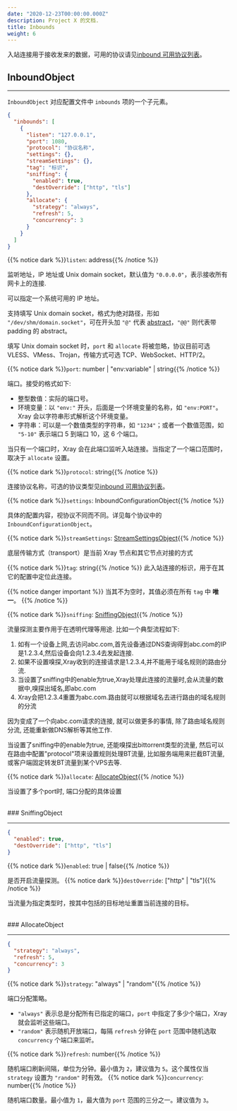 ```yaml
---
date: "2020-12-23T00:00:00.000Z"
description: Project X 的文档.
title: Inbounds
weight: 6
---
```


入站连接用于接收发来的数据，可用的协议请见[inbound 可用协议列表](../../inbound-protocols)。

## InboundObject

---

`InboundObject` 对应配置文件中 `inbounds` 项的一个子元素。

```json
{
  "inbounds": [
    {
      "listen": "127.0.0.1",
      "port": 1080,
      "protocol": "协议名称",
      "settings": {},
      "streamSettings": {},
      "tag": "标识",
      "sniffing": {
        "enabled": true,
        "destOverride": ["http", "tls"]
      },
      "allocate": {
        "strategy": "always",
        "refresh": 5,
        "concurrency": 3
      }
    }
  ]
}
```

{{% notice dark %}}`listen`: address{{% /notice %}}

监听地址，IP 地址或 Unix domain socket，默认值为 `"0.0.0.0"`，表示接收所有网卡上的连接.

可以指定一个系统可用的 IP 地址。

支持填写 Unix domain socket，格式为绝对路径，形如 `"/dev/shm/domain.socket"`，可在开头加 `"@"` 代表 [abstract](https://www.man7.org/linux/man-pages/man7/unix.7.html)，`"@@"` 则代表带 padding 的 abstract。

填写 Unix domain socket 时，`port` 和 `allocate` 将被忽略，协议目前可选 VLESS、VMess、Trojan，传输方式可选 TCP、WebSocket、HTTP/2。

{{% notice dark %}}`port`: number | "env:variable" | string{{% /notice %}}

端口。接受的格式如下:

- 整型数值：实际的端口号。
- 环境变量：以 `"env:"` 开头，后面是一个环境变量的名称，如 `"env:PORT"`。Xray 会以字符串形式解析这个环境变量。
- 字符串：可以是一个数值类型的字符串，如 `"1234"`；或者一个数值范围，如 `"5-10"` 表示端口 5 到端口 10，这 6 个端口。

当只有一个端口时，Xray 会在此端口监听入站连接。当指定了一个端口范围时，取决于 `allocate` 设置。

{{% notice dark %}}`protocol`: string{{% /notice %}}

连接协议名称，可选的协议类型见[inbound 可用协议列表](../../inbound-protocols)。

{{% notice dark %}}`settings`: InboundConfigurationObject{{% /notice %}}

具体的配置内容，视协议不同而不同。详见每个协议中的 `InboundConfigurationObject`。

{{% notice dark %}}`streamSettings`: [StreamSettingsObject](../../base/transport#streamsettingsobject){{% /notice %}}

底层传输方式（transport）是当前 Xray 节点和其它节点对接的方式

{{% notice dark %}}`tag`: string{{% /notice %}}
此入站连接的标识，用于在其它的配置中定位此连接。

{{% notice danger important %}}
当其不为空时，其值必须在所有 `tag` 中 **唯一**。
{{% /notice %}}


{{% notice dark %}}`sniffing`: [SniffingObject](#sniffingobject){{% /notice %}}

流量探测主要作用于在透明代理等用途.
比如一个典型流程如下:
1. 如有一个设备上网,去访问abc.com,首先设备通过DNS查询得到abc.com的IP是1.2.3.4,然后设备会向1.2.3.4去发起连接.
2. 如果不设置嗅探,Xray收到的连接请求是1.2.3.4,并不能用于域名规则的路由分流.
3. 当设置了sniffing中的enable为true,Xray处理此连接的流量时,会从流量的数据中,嗅探出域名,即abc.com
4. Xray会把1.2.3.4重置为abc.com.路由就可以根据域名去进行路由的域名规则的分流

因为变成了一个向abc.com请求的连接, 就可以做更多的事情, 除了路由域名规则分流, 还能重新做DNS解析等其他工作.

当设置了sniffing中的enable为true, 还能嗅探出bittorrent类型的流量, 然后可以在路由中配置"protocol"项来设置规则处理BT流量, 比如服务端用来拦截BT流量, 或客户端固定转发BT流量到某个VPS去等.

{{% notice dark %}}`allocate`: [AllocateObject](#allocateobject){{% /notice %}}

当设置了多个port时, 端口分配的具体设置

<br />
### SniffingObject

---

```json
{
  "enabled": true,
  "destOverride": ["http", "tls"]
}
```

{{% notice dark %}}`enabled`: true | false{{% /notice %}}

是否开启流量探测。
{{% notice dark %}}`destOverride`: \["http" | "tls"\]{{% /notice %}}

当流量为指定类型时，按其中包括的目标地址重置当前连接的目标。

<br />
### AllocateObject

---

```json
{
  "strategy": "always",
  "refresh": 5,
  "concurrency": 3
}
```

{{% notice dark %}}`strategy`: "always" | "random"{{% /notice %}}

端口分配策略。 
- `"always"` 表示总是分配所有已指定的端口，`port` 中指定了多少个端口，Xray 就会监听这些端口。
- `"random"` 表示随机开放端口，每隔 `refresh` 分钟在 `port` 范围中随机选取 `concurrency` 个端口来监听。

{{% notice dark %}}`refresh`: number{{% /notice %}}

随机端口刷新间隔，单位为分钟。最小值为 `2`，建议值为 `5`。这个属性仅当 `strategy` 设置为 `"random"` 时有效。
{{% notice dark %}}`concurrency`: number{{% /notice %}}

随机端口数量。最小值为 `1`，最大值为 `port` 范围的三分之一。建议值为 `3`。
